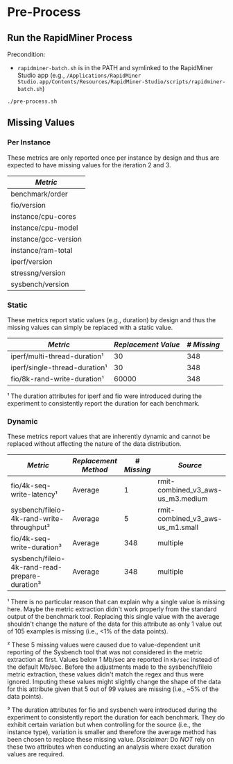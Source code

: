 # Pre-Process

## Run the RapidMiner Process

Precondition:
  * `rapidminer-batch.sh` is in the PATH and symlinked to the RapidMiner Studio app (e.g., `/Applications/RapidMiner Studio.app/Contents/Resources/RapidMiner-Studio/scripts/rapidminer-batch.sh`)

```shell
./pre-process.sh
```

## Missing Values

### Per Instance

These metrics are only reported once per instance by design and thus are expected to have missing values for the iteration 2 and 3.

| *Metric* |
| --- |
| benchmark/order |
| fio/version |
| instance/cpu-cores |
| instance/cpu-model |
| instance/gcc-version |
| instance/ram-total |
| iperf/version |
| stressng/version |
| sysbench/version |

### Static

These metrics report static values (e.g., duration) by design and thus the missing values can simply be replaced with a static value.

| *Metric* | *Replacement Value* | *# Missing* |
| --- | --- | --- |
| iperf/multi-thread-duration¹ | 30 | 348 |
| iperf/single-thread-duration¹ | 30 | 348 |
| fio/8k-rand-write-duration¹ | 60000 | 348 |

¹ The duration attributes for iperf and fio were introduced during the experiment to consistently report the duration for each benchmark.

### Dynamic

These metrics report values that are inherently dynamic and cannot be replaced without affecting the nature of the data distribution.

| *Metric* | *Replacement Method* | *# Missing* | *Source* |
| --- | --- | --- | --- |
| fio/4k-seq-write-latency¹ | Average | 1 | rmit-combined_v3_aws-us_m3.medium |
| sysbench/fileio-4k-rand-write-throughput² | Average | 5 | rmit-combined_v3_aws-us_m1.small |
| fio/4k-seq-write-duration³ | Average | 348 | multiple |
| sysbench/fileio-4k-rand-read-prepare-duration³ | Average | 348 | multiple |

¹ There is no particular reason that can explain why a single value is missing here. Maybe the metric extraction didn't work properly from the standard output of the benchmark tool. Replacing this single value with the average shouldn't change the nature of the data for this attribute as only 1 value out of 105 examples is missing (i.e., <1% of the data points).

² These 5 missing values were caused due to value-dependent unit reporting of the Sysbench tool that was not considered in the metric extraction at first.
Values below 1 Mb/sec are reported in `Kb/sec` instead of the default Mb/sec. Before the adjustments made to the sysbench/fileio metric extraction, these values didn't match the regex and thus were ignored. Imputing these values might slightly change the shape of the data for this attribute given that 5 out of 99 values are missing (i.e., ~5% of the data points).

³ The duration attributes for fio and sysbench were introduced during the experiment to consistently report the duration for each benchmark. They do exhibit certain variation but when controlling for the source (i.e., the instance type), variation is smaller and therefore the average method has been chosen to replace these missing value. *Disclaimer:* Do *NOT* rely on these two attributes when conducting an analysis where exact duration values are required.
